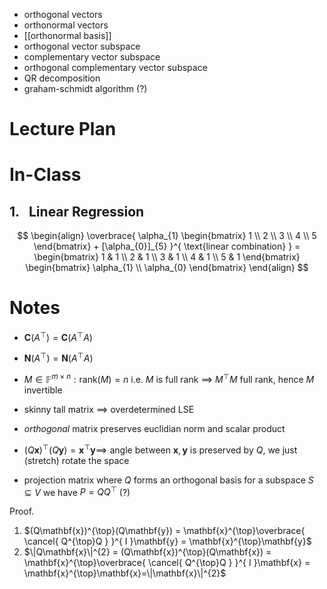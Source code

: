 
- orthogonal vectors
- orthonormal vectors
- [[orthonormal basis]]
- orthogonal vector subspace
- complementary vector subspace
- orthogonal complementary vector subspace
- QR decomposition
- graham-schmidt algorithm (?)

# Lecture Plan



# In-Class

## 1.   Linear Regression
$$
\begin{align}
\overbrace{ \alpha_{1} \begin{bmatrix}
1 \\
2 \\
3 \\
4 \\
5
\end{bmatrix} + [\alpha_{0}]_{5} }^{ \text{linear combination} } = 
\begin{bmatrix}
1 & 1 \\
2 & 1 \\
3 & 1 \\
4 & 1 \\
5 & 1
\end{bmatrix} \begin{bmatrix}
\alpha_{1} \\
\alpha_{0}
\end{bmatrix}
\end{align}
$$


# Notes

- $\mathbf{C}(A^{\top}) = \mathbf{C}(A^{\top}A)$
- $\mathbf{N}(A^{\top}) = \mathbf{N}(A^{\top}A)$

- $M \in \mathbb{F}^{m \times n}: \mathrm{rank}(M)=n$ i.e. $M$ is full rank $\implies$ $M^{\top}M$ full rank, hence $M$ invertible

- skinny tall matrix $\implies$ overdetermined LSE
- *orthogonal* matrix preserves euclidian norm and scalar product 
- $(Q\mathbf{x})^{\top}(Q\mathbf{y}) = \mathbf{x}^{\top}\mathbf{y} \implies$ angle between $\mathbf{x},\mathbf{y}$ is preserved by $Q$, we just (stretch) rotate the space

- projection matrix where $Q$ forms an orthogonal basis for a subspace $S \subseteq V$ we have $P=QQ^{\top}$ (?)



Proof.
1. $(Q\mathbf{x})^{\top}(Q\mathbf{y}) = \mathbf{x}^{\top}\overbrace{ \cancel{ Q^{\top}Q } }^{ I }\mathbf{y} = \mathbf{x}^{\top}\mathbf{y}$
2. $\|Q\mathbf{x}\|^{2} = (Q\mathbf{x})^{\top}(Q\mathbf{x}) = \mathbf{x}^{\top}\overbrace{ \cancel{ Q^{\top}Q } }^{ I }\mathbf{x} = \mathbf{x}^{\top}\mathbf{x}=\|\mathbf{x}\|^{2}$





